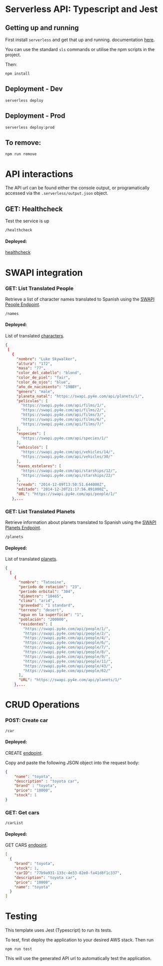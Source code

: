 # Serverless API: Typescript and Jest 

## Getting up and running
First install `serverless` and get that up and running. documentation [here](https://serverless.com/framework/docs/providers/aws/guide/quick-start/).

You can use the standard `sls` commands or utilise the npm scripts in the project.

Then:

```
npm install
```

## Deployment - Dev

```
serverless deploy
```

## Deployment - Prod
```
serverless deploy:prod
```

## To remove:
```
npm run remove
```

# API interactions
The API url can be found either the console output, or programatically accessed via the `.serverless/output.json` object.

## GET: Healthcheck
Test the service is up

```
/healthcheck
```
#### Deployed:
[healthcheck](https://c04nvk5s5e.execute-api.us-east-1.amazonaws.com/healthcheck)

# SWAPI integration

### GET: List Translated People

Retrieve a list of character names translated to Spanish using the [SWAPI People Endpoint](https://swapi.py4e.com/api/people/?format=json).
```
/names
```
#### Deployed:
 List of translated [characters](https://mwy9htpnok.execute-api.us-east-1.amazonaws.com/names).
 ```json
{
  [
    {
      "nombre": "Luke Skywalker",
      "altura": "172",
      "masa": "77",
      "color_del_cabello": "blond",
      "color_de_piel": "fair",
      "color_de_ojos": "blue",
      "año_de_nacimiento": "19BBY",
      "género": "male",
      "planeta_natal": "https://swapi.py4e.com/api/planets/1/",
      "películas": [
        "https://swapi.py4e.com/api/films/1/",
        "https://swapi.py4e.com/api/films/2/",
        "https://swapi.py4e.com/api/films/3/",
        "https://swapi.py4e.com/api/films/6/",
        "https://swapi.py4e.com/api/films/7/"
      ],
      "especies": [
        "https://swapi.py4e.com/api/species/1/"
      ],
      "vehículos": [
        "https://swapi.py4e.com/api/vehicles/14/",
        "https://swapi.py4e.com/api/vehicles/30/"
      ],
      "naves_estelares": [
        "https://swapi.py4e.com/api/starships/12/",
        "https://swapi.py4e.com/api/starships/22/"
      ],
      "creado": "2014-12-09T13:50:51.644000Z",
      "editado": "2014-12-20T21:17:56.891000Z",
      "URL": "https://swapi.py4e.com/api/people/1/"
    },...
``` 


### GET: List Translated Planets

Retrieve information about planets translated to Spanish using the  [SWAPI Planets Endpoint](https://swapi.py4e.com/api/planets/?format=json).
```
/planets
```
#### Deployed:
 List of translated [planets](https://mwy9htpnok.execute-api.us-east-1.amazonaws.com/planets).

```json
{
  [  
    {
      "nombre": "Tatooine",
      "período de rotación": "23",
      "período orbital": "304",
      "diámetro": "10465",
      "clima": "arid",
      "gravedad": "1 standard",
      "terreno": "desert",
      "agua en la superficie": "1",
      "población": "200000",
      "residentes": [
        "https://swapi.py4e.com/api/people/1/",
        "https://swapi.py4e.com/api/people/2/",
        "https://swapi.py4e.com/api/people/4/",
        "https://swapi.py4e.com/api/people/6/",
        "https://swapi.py4e.com/api/people/7/",
        "https://swapi.py4e.com/api/people/8/",
        "https://swapi.py4e.com/api/people/9/",
        "https://swapi.py4e.com/api/people/11/",
        "https://swapi.py4e.com/api/people/43/",
        "https://swapi.py4e.com/api/people/62/"
      ],
      "URL": "https://swapi.py4e.com/api/planets/1/"
    },...
```

# CRUD Operations

### POST: Create car
```
/car
```
#### Deployed:
 CREATE [endpoint](https://c04nvk5s5e.execute-api.us-east-1.amazonaws.com/car).

Copy and paste the following JSON object into the request body:
```json
{
    "name": "toyota",
    "description" : "toyota car",
    "brand" : "toyota",
    "price": "10000",
    "stock": 1
}
```

### GET: Get cars
```
/carList
```
#### Deployed:
 GET CARS [endpoint](https://c04nvk5s5e.execute-api.us-east-1.amazonaws.com/carList).

```json
[
  {
    "brand": "toyota",
    "stock": 1,
    "carID": "77b9a931-133c-4e33-82e0-fa41d8f1c337",
    "description": "toyota car",
    "price": "10000",
    "name": "toyota"
  }
]
```
 

# Testing
This template uses Jest (Typescript) to run its tests.

To test, first deploy the application to your desired AWS stack.
Then run
```
npm run test
```

This will use the generated API url to automatically test the application.